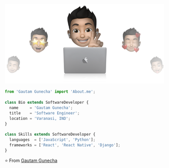 <p align="center"><img src="https://raw.githubusercontent.com/KevinPatel04/KevinPatel04/master/cover-thompson.png"></p>


```js
from 'Gautam Gunecha' import 'About.me';

class Bio extends SoftwareDeveloper {
  name     = 'Gautam Gunecha';
  title    = 'Software Engineer';
  location = 'Varanasi, IND';
}

class Skills extends SoftwareDeveloper {
  languages  = ['JavaScript', 'Python'];
  frameworks = ['React', 'React Native', 'Django'];
}
```

⭐️ From [Gautam Gunecha](https://github.com/GautamGunecha)
